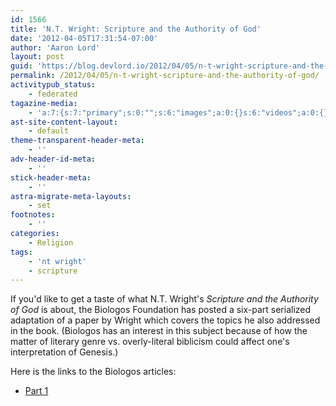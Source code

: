 ```yaml
---
id: 1566
title: 'N.T. Wright: Scripture and the Authority of God'
date: '2012-04-05T17:31:54-07:00'
author: 'Aaron Lord'
layout: post
guid: 'https://blog.devlord.io/2012/04/05/n-t-wright-scripture-and-the-authority-of-god/'
permalink: /2012/04/05/n-t-wright-scripture-and-the-authority-of-god/
activitypub_status:
    - federated
tagazine-media:
    - 'a:7:{s:7:"primary";s:0:"";s:6:"images";a:0:{}s:6:"videos";a:0:{}s:11:"image_count";s:1:"0";s:6:"author";s:8:"28099389";s:7:"blog_id";s:8:"28571045";s:9:"mod_stamp";s:19:"2012-04-06 01:42:22";}'
ast-site-content-layout:
    - default
theme-transparent-header-meta:
    - ''
adv-header-id-meta:
    - ''
stick-header-meta:
    - ''
astra-migrate-meta-layouts:
    - set
footnotes:
    - ''
categories:
    - Religion
tags:
    - 'nt wright'
    - scripture
---
```


If you'd like to get a taste of what N.T. Wright's <em>Scripture and the Authority of God</em> is about, the Biologos Foundation has posted a six-part serialized adaptation of a paper by Wright which covers the topics he also addressed in the book. (Biologos has an interest in this subject because of how the matter of literary genre vs. overly-literal biblicism could affect one's interpretation of Genesis.)

Here is the links to the Biologos articles:

<ul>
    <li><a href="https://biologos.org/articles/n-t-wright-on-scripture-and-the-authority-of-god">Part 1</a></li>
</ul>